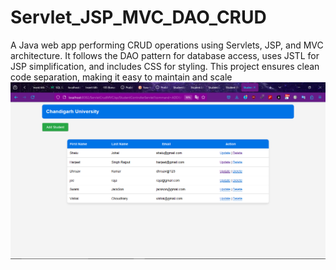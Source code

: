 # Servlet_JSP_MVC_DAO_CRUD
A Java web app performing CRUD operations using Servlets, JSP, and MVC architecture. It follows the DAO pattern for database access, uses JSTL for JSP simplification, and includes CSS for styling. This project ensures clean code separation, making it easy to maintain and scale
![App Screenshot](https://github.com/PadishahEmperor/Servlet_JSP_MVC_DAO_CRUD/blob/main/Screenshot%20(658).png)
